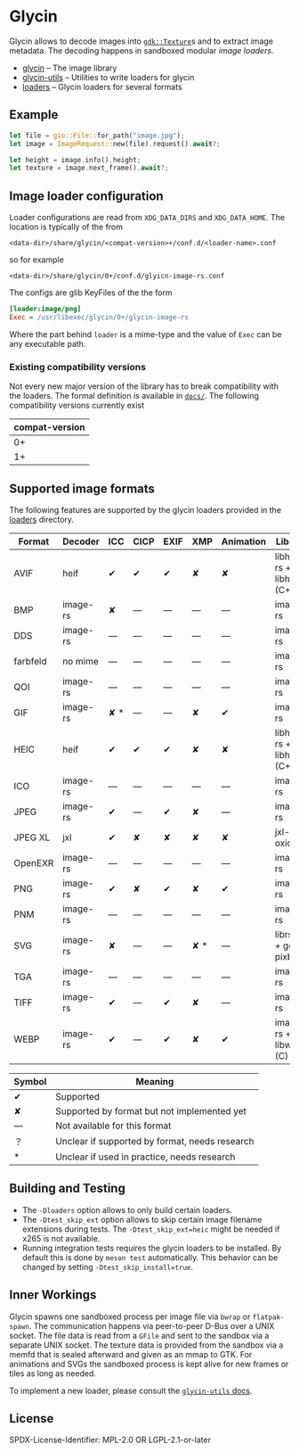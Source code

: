 # Glycin

Glycin allows to decode images into [`gdk::Texture`](https://gtk-rs.org/gtk4-rs/stable/latest/docs/gdk4/struct.Texture.html)s and to extract image metadata.
The decoding happens in sandboxed modular *image loaders*.

- [glycin](glycin) – The image library
- [glycin-utils](glycin-utils) – Utilities to write loaders for glycin
- [loaders](loaders) – Glycin loaders for several formats

## Example

```rust
let file = gio::File::for_path("image.jpg");
let image = ImageRequest::new(file).request().await?;

let height = image.info().height;
let texture = image.next_frame().await?;
```

## Image loader configuration

Loader configurations are read from `XDG_DATA_DIRS` and `XDG_DATA_HOME`. The location is typically of the from

```
<data-dir>/share/glycin/<compat-version>+/conf.d/<loader-name>.conf
```

so for example

```
<data-dir>/share/glycin/0+/conf.d/glyicn-image-rs.conf
```

The configs are glib KeyFiles of the the form

```ini
[loader:image/png]
Exec = /usr/libexec/glycin/0+/glycin-image-rs
```

Where the part behind `loader` is a mime-type and the value of `Exec` can be any executable path.

### Existing compatibility versions

Not every new major version of the library has to break compatibility with the loaders. The formal definition is available in [`docs/`](docs/). The following compatibility versions currently exist

| compat-version |
|----------------|
| 0+ |
| 1+ |

## Supported image formats

The following features are supported by the glycin loaders provided in the [loaders](loaders) directory.

| Format    | Decoder  | ICC | CICP | EXIF | XMP | Animation | Library                    |
|-----------|----------|-----|------|------|-----|-----------|----------------------------|
| AVIF      | heif     | ✔   | ✔    | ✔    | ✘   | ✘         | libheif-rs + libheif (C++) |
| BMP       | image-rs | ✘   | —    | —    | —   | —         | image-rs                   |
| DDS       | image-rs | —   | —    | —    | —   | —         | image-rs                   |
| farbfeld  | no mime  | —   | —    | —    | —   | —         | image-rs                   |
| QOI       | image-rs | —   | —    | —    | —   | —         | image-rs                   |
| GIF       | image-rs | ✘ * | —    | —    | ✘   | ✔         | image-rs                   |
| HEIC      | heif     | ✔   | ✔    | ✔    | ✘   | ✘         | libheif-rs + libheif (C++) |
| ICO       | image-rs | —   | —    | —    | —   | —         | image-rs                   |
| JPEG      | image-rs | ✔   | —    | ✔    | ✘   | —         | image-rs                   |
| JPEG XL   | jxl      | ✔   | ✘    | ✘    | ✘   | ✘         | jxl-oxide                  |
| OpenEXR   | image-rs | —   | —    | —    | —   | —         | image-rs                   |
| PNG       | image-rs | ✔   | ✘    | ✔    | ✘   | ✔         | image-rs                   |
| PNM       | image-rs | —   | —    | —    | —   | —         | image-rs                   |
| SVG       | image-rs | ✘   | —    | —    | ✘ * | —         | librsvg + gdk-pixbuf       |
| TGA       | image-rs | —   | —    | —    | —   | —         | image-rs                   |
| TIFF      | image-rs | ✔   | —    | ✔    | ✘   | —         | image-rs                   |
| WEBP      | image-rs | ✔   | —    | ✔    | ✘   | ✔         | image-rs + libwebp (C)     |

| Symbol | Meaning                                        |
|--------|------------------------------------------------|
| ✔      | Supported                                      |
| ✘      | Supported by format but not implemented yet    |
| —      | Not available for this format                  |
| ？      | Unclear if supported by format, needs research |
| *      | Unclear if used in practice, needs research    |

## Building and Testing

- The `-Dloaders` option allows to only build certain loaders.
- The `-Dtest_skip_ext` option allows to skip certain image filename extensions during tests. The `-Dtest_skip_ext=heic` might be needed if x265 is not available.
- Running integration tests requires the glycin loaders to be installed. By default this is done by `meson test` automatically. This behavior can be changed by setting `-Dtest_skip_install=true`.

## Inner Workings

Glycin spawns one sandboxed process per image file via `bwrap` or `flatpak-spawn`. The communication happens via peer-to-peer D-Bus over a UNIX socket. The file data is read from a `GFile` and sent to the sandbox via a separate UNIX socket. The texture data is provided from the sandbox via a memfd that is sealed afterward and given as an mmap to GTK. For animations and SVGs the sandboxed process is kept alive for new frames or tiles as long as needed.

To implement a new loader, please consult the [`glycin-utils` docs](https://docs.rs/glycin-utils/).

## License

SPDX-License-Identifier: MPL-2.0 OR LGPL-2.1-or-later
